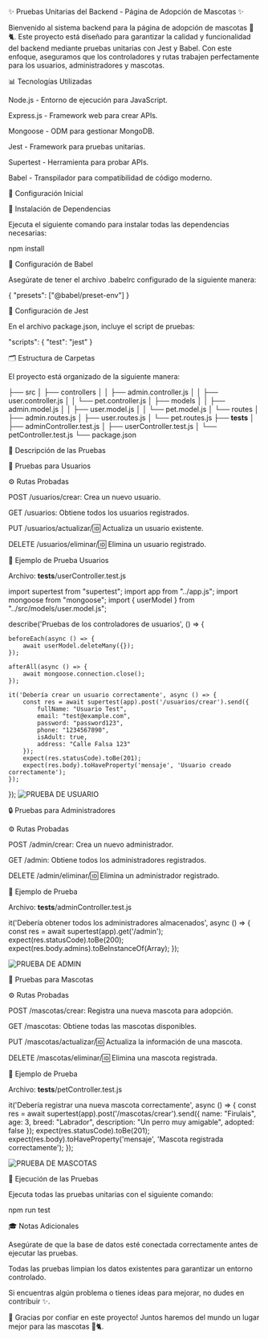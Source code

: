 ✨ Pruebas Unitarias del Backend - Página de Adopción de Mascotas ✨

Bienvenido al sistema backend para la página de adopción de mascotas 🐶🐈. Este proyecto está diseñado para garantizar la calidad y funcionalidad del backend mediante pruebas unitarias con Jest y Babel. Con este enfoque, aseguramos que los controladores y rutas trabajen perfectamente para los usuarios, administradores y mascotas.

📊 Tecnologías Utilizadas

Node.js - Entorno de ejecución para JavaScript.

Express.js - Framework web para crear APIs.

Mongoose - ODM para gestionar MongoDB.

Jest - Framework para pruebas unitarias.

Supertest - Herramienta para probar APIs.

Babel - Transpilador para compatibilidad de código moderno.

📄 Configuración Inicial

🔧 Instalación de Dependencias

Ejecuta el siguiente comando para instalar todas las dependencias necesarias:

npm install

🔧 Configuración de Babel

Asegúrate de tener el archivo .babelrc configurado de la siguiente manera:

{
  "presets": ["@babel/preset-env"]
}

🔧 Configuración de Jest

En el archivo package.json, incluye el script de pruebas:

"scripts": {
  "test": "jest"
}

🗂 Estructura de Carpetas

El proyecto está organizado de la siguiente manera:

├── src
│   ├── controllers
│   │   ├── admin.controller.js
│   │   ├── user.controller.js
│   │   └── pet.controller.js
│   ├── models
│   │   ├── admin.model.js
│   │   ├── user.model.js
│   │   └── pet.model.js
│   └── routes
│       ├── admin.routes.js
│       ├── user.routes.js
│       └── pet.routes.js
├── __tests__
│   ├── adminController.test.js
│   ├── userController.test.js
│   └── petController.test.js
└── package.json

🔢 Descripción de las Pruebas

👤 Pruebas para Usuarios

⚙️ Rutas Probadas

POST /usuarios/crear: Crea un nuevo usuario.

GET /usuarios: Obtiene todos los usuarios registrados.

PUT /usuarios/actualizar/:id: Actualiza un usuario existente.

DELETE /usuarios/eliminar/:id: Elimina un usuario registrado.

🔖 Ejemplo de Prueba Usuarios

Archivo: __tests__/userController.test.js

import supertest from "supertest";
import app from "../app.js";
import mongoose from "mongoose";
import { userModel } from "../src/models/user.model.js";

describe('Pruebas de los controladores de usuarios', () => {

    beforeEach(async () => {
        await userModel.deleteMany({});
    });

    afterAll(async () => {
        await mongoose.connection.close();
    });

    it('Debería crear un usuario correctamente', async () => {
        const res = await supertest(app).post('/usuarios/crear').send({
            fullName: "Usuario Test",
            email: "test@example.com",
            password: "password123",
            phone: "1234567890",
            isAdult: true,
            address: "Calle Falsa 123"
        });
        expect(res.statusCode).toBe(201);
        expect(res.body).toHaveProperty('mensaje', 'Usuario creado correctamente');
    });
});
![PRUEBA DE USUARIO](https://cdn.discordapp.com/attachments/1328487002794098889/1328885908509954100/image.png?ex=678854f2&is=67870372&hm=1a1dd06b91e77a64cce6a3e47d82d72d1c937cd1bea7bd75439394abf38aee95&)


🔒 Pruebas para Administradores

⚙️ Rutas Probadas

POST /admin/crear: Crea un nuevo administrador.

GET /admin: Obtiene todos los administradores registrados.

DELETE /admin/eliminar/:id: Elimina un administrador registrado.

🔖 Ejemplo de Prueba

Archivo: __tests__/adminController.test.js

it('Debería obtener todos los administradores almacenados', async () => {
    const res = await supertest(app).get('/admin');
    expect(res.statusCode).toBe(200);
    expect(res.body.admins).toBeInstanceOf(Array);
});

![PRUEBA DE ADMIN](https://cdn.discordapp.com/attachments/1328487002794098889/1328897025265106996/image.png?ex=67885f4c&is=67870dcc&hm=0ff20724cf050edefb5042afc93092c39ceccedcabaa15946e2825b1e410f8d3&)

🐾 Pruebas para Mascotas

⚙️ Rutas Probadas

POST /mascotas/crear: Registra una nueva mascota para adopción.

GET /mascotas: Obtiene todas las mascotas disponibles.

PUT /mascotas/actualizar/:id: Actualiza la información de una mascota.

DELETE /mascotas/eliminar/:id: Elimina una mascota registrada.

🔖 Ejemplo de Prueba

Archivo: __tests__/petController.test.js

it('Debería registrar una nueva mascota correctamente', async () => {
    const res = await supertest(app).post('/mascotas/crear').send({
        name: "Firulais",
        age: 3,
        breed: "Labrador",
        description: "Un perro muy amigable",
        adopted: false
    });
    expect(res.statusCode).toBe(201);
    expect(res.body).toHaveProperty('mensaje', 'Mascota registrada correctamente');
});

![PRUEBA DE MASCOTAS](https://cdn.discordapp.com/attachments/1328487002794098889/1328902489503698944/image.png?ex=67886463&is=678712e3&hm=70514c4cb971261a36648287dfa838677d7eeeb32d769c38a4d80da41fdd433d&)

🔄 Ejecución de las Pruebas

Ejecuta todas las pruebas unitarias con el siguiente comando:

npm run test

🎓 Notas Adicionales

Asegúrate de que la base de datos esté conectada correctamente antes de ejecutar las pruebas.

Todas las pruebas limpian los datos existentes para garantizar un entorno controlado.

Si encuentras algún problema o tienes ideas para mejorar, no dudes en contribuir ✨.

🌟 Gracias por confiar en este proyecto! Juntos haremos del mundo un lugar mejor para las mascotas 🐶🐈.